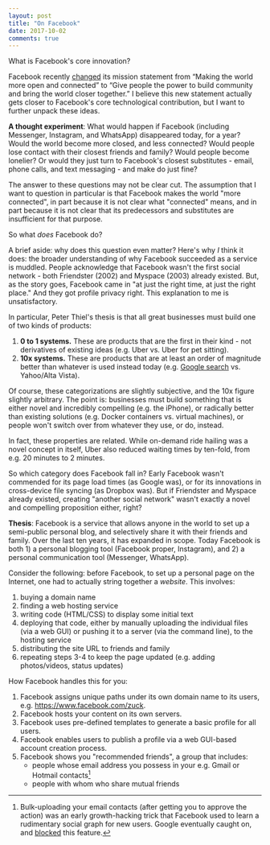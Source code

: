 ```yaml
---
layout: post
title: "On Facebook"
date: 2017-10-02
comments: true
---
```


What is Facebook's core innovation?

Facebook recently [changed](https://techcrunch.com/2017/06/22/bring-the-world-closer-together/) its mission statement from “Making the world more open and connected” to “Give people the power to build community and bring the world closer together.” I believe this new statement actually gets closer to Facebook's core technological contribution, but I want to further unpack these ideas.

**A thought experiment**: What would happen if Facebook (including Messenger, Instagram, and WhatsApp) disappeared today, for a year? Would the world become more closed, and less connected? Would people lose contact with their closest friends and family? Would people become lonelier? Or would they just turn to Facebook's closest substitutes - email, phone calls, and text messaging - and make do just fine?

The answer to these questions may not be clear cut. The assumption that I want to question in particular is that Facebook makes the world "more connected", in part because it is not clear what "connected" means, and in part because it is not clear that its predecessors and substitutes are insufficient for that purpose.

So what *does* Facebook do?

A brief aside: why does this question even matter? Here's why *I* think it does: the broader understanding of why Facebook succeeded as a service is muddled. People acknowledge that Facebook wasn't the first social network - both Friendster (2002) and Myspace (2003) already existed. But, as the story goes, Facebook came in "at just the right time, at just the right place." And they got profile privacy right. This explanation to me is unsatisfactory.

In particular, Peter Thiel's thesis is that all great businesses must build one of two kinds of products:

1) **0 to 1 systems.** These are products that are the first in their kind - not derivatives of existing ideas (e.g. Uber vs. Uber for pet sitting).
2) **10x systems.** These are products that are at least an order of magnitude better than whatever is used instead today (e.g. [Google search](http://ilpubs.stanford.edu:8090/361/1/1998-8.pdf) vs. Yahoo/Alta Vista).

Of course, these categorizations are slightly subjective, and the 10x figure slightly arbitrary. The point is: businesses must build something that is either novel and incredibly compelling (e.g. the iPhone), or radically better than existing solutions (e.g. Docker containers vs. virtual machines), or people won't switch over from whatever they use, or do, instead.

In fact, these properties are related. While on-demand ride hailing was a novel concept in itself, Uber also reduced waiting times by ten-fold, from e.g. 20 minutes to 2 minutes.

So which category does Facebook fall in? Early Facebook wasn't commended for its page load times (as Google was), or for its innovations in cross-device file syncing (as Dropbox was). But if Friendster and Myspace already existed, creating "another social network" wasn't exactly a novel and compelling proposition either, right?

<!-- Facebook wasn't a technological advance over some slow, crusty predecessor social network. -->

**Thesis**: Facebook is a service that allows anyone in the world to set up a semi-public personal blog, and selectively share it with their friends and family. Over the last ten years, it has expanded in scope. Today Facebook is both 1) a personal blogging tool (Facebook proper, Instagram), and 2) a personal communication tool (Messenger, WhatsApp).

Consider the following: before Facebook, to set up a personal page on the Internet, one had to actually string together a *website*. This involves:

1) buying a domain name
2) finding a web hosting service
3) writing code (HTML/CSS) to display some initial text
4) deploying that code, either by manually uploading the individual files (via a web GUI) or pushing it to a server (via the command line), to the hosting service
5) distributing the site URL to friends and family 
6) repeating steps 3-4 to keep the page updated (e.g. adding photos/videos, status updates)

How Facebook handles this for you:

1) Facebook assigns unique paths under its own domain name to its users, e.g. https://www.facebook.com/zuck.
2) Facebook hosts your content on its own servers.
3) Facebook uses pre-defined templates to generate a basic profile for all users.
4) Facebook enables users to publish a profile via a web GUI-based account creation process.
5) Facebook shows you "recommended friends", a group that includes:
	- people whose email address you possess in your e.g. Gmail or Hotmail contacts[^1]
	- people with whom who share mutual friends

[^1]: Bulk-uploading your email contacts (after getting you to approve the action) was an early growth-hacking trick that Facebook used to learn a rudimentary social graph for new users. Google eventually caught on, and [blocked](https://searchenginewatch.com/sew/news/2050429/google-block-facebooks-access-gmail-contacts) this feature.

<!-- In more  detail:

1) Facebook assigns unique paths under its own domain name (https://www.facebook.com/) to its users, e.g. https://www.facebook.com/zuck. *This is now a staple practice among all social sites with user profiles.*
2) Facebook hosts your content on its own servers, including your basic profile information, your photos and videos, your status updates, your relational data (connections, likes, etc.), and much more on its own servers.
3)  -->




